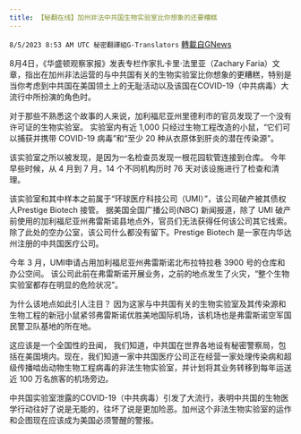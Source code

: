 ```yaml
---
title: 【秘翻在线】加州非法中共国生物实验室比你想象的还要糟糕
---
```

`8/5/2023 8:53 AM UTC 秘密翻譯組G-Translators` [轉載自GNews](https://gnews.org/articles/1527487)

8月4日，《华盛顿观察家报》发表专栏作家扎卡里·法里亚（Zachary Faria）文章，指出在加州非法运营的与中共国有关的生物实验室比你想象的更糟糕，特别是当你考虑到中共国在美国领土上的无耻活动以及该国在COVID-19（中共病毒）大流行中所扮演的角色时。

对于那些不熟悉这个故事的人来说，加利福尼亚州里德利市的官员发现了一个没有许可证的生物实验室。 实验室内有近 1,000 只经过生物工程改造的小鼠，“它们可以捕获并携带 COVID-19 病毒”和“至少 20 种从衣原体到肝炎的潜在传染源”。

该实验室之所以被发现，是因为一名检查员发现一根花园软管连接到仓库。 今年早些时候，从 4 月到 7 月，14 个不同机构历时 76 天对该设施进行了检查和清理。

该实验室和其中样本之前属于“环球医疗科技公司（UMI）”，该公司破产被其债权人Prestige Biotech 接管。 据美国全国广播公司(NBC) 新闻报道，除了 UMI 破产前使用的加利福尼亚州弗雷斯诺县地点外，官员们无法获得任何该公司其它线索。除了此处的空办公室，该公司什么都没有留下。Prestige Biotech 是一家在内华达州注册的中共国医疗公司。

今年 3 月，UMI申请占用加利福尼亚州弗雷斯诺北布拉特拉巷 3900 号的仓库和办公空间。 该公司此前在弗雷斯诺开展业务，之前的地点发生了火灾，“整个生物实验室都存在明显的危险状况”。

为什么该地点如此引人注目？ 因为这家与中共国有关的生物实验室及其传染源和生物工程的新冠小鼠紧邻弗雷斯诺优胜美地国际机场，该机场也是弗雷斯诺空军国民警卫队基地的所在地。

这应该是一个全国性的丑闻， 我们知道，中共国在世界各地设有秘密警察局，包括在美国境内。现在，我们知道一家中共国医疗公司正在经营一家处理传染病和超级传播啮齿动物生物工程病毒的非法生物实验室，并计划将其业务转移到每年运送近 100 万名旅客的机场旁边。

中共国实验室泄露的COVID-19（中共病毒）引发了大流行，表明中共国的生物医学行动往好了说是无能的，往坏了说是更加险恶。加州这个非法生物实验室的运作和企图现在应该成为美国必须警醒的警报。
